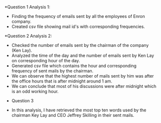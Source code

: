 *Question 1 Analysis 1:

- Finding the frequency of emails sent by all the employees of Enron company.
- Created csv file showing mail id's with corresponding frequencies.

*Question 2 Analysis 2:
- Checked the number of emails sent by the chairman of the company (Ken Lay).
- Analyzed the time of the day and the number of emails sent by Ken Lay on corresponding hour of the day.
- Generated csv file which contains the hour and corresponding frequency of sent mails by the chairman.
- We can observe that the highest number of mails sent by him was after the office hours that is after midnight around 1 am.
- We can conclude that most of his discussions were after midnight which is an odd working hour.

* Question 3
- In this analysis, I have retrieved the most top ten words used by the chairman Key Lay and CEO Jeffrey Skilling in their sent mails.

